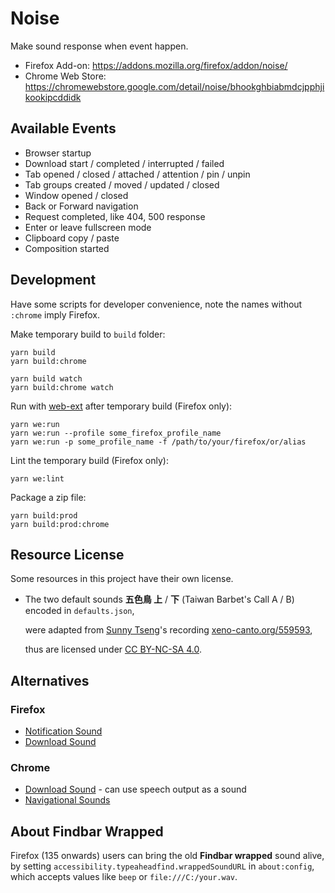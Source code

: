 Noise
=====

Make sound response when event happen.

- Firefox Add-on: https://addons.mozilla.org/firefox/addon/noise/
- Chrome Web Store: https://chromewebstore.google.com/detail/noise/bhookghbiabmdcjpphjikookipcddidk


Available Events
----------------

- Browser startup
- Download start / completed / interrupted / failed
- Tab opened / closed / attached / attention / pin / unpin
- Tab groups created / moved / updated / closed
- Window opened / closed
- Back or Forward navigation
- Request completed, like 404, 500 response
- Enter or leave fullscreen mode
- Clipboard copy / paste
- Composition started


Development
-----------

Have some scripts for developer convenience, note the names without `:chrome` imply Firefox.

Make temporary build to `build` folder:

    yarn build
    yarn build:chrome

    yarn build watch
    yarn build:chrome watch

Run with [web-ext][] after temporary build (Firefox only):

    yarn we:run
    yarn we:run --profile some_firefox_profile_name
    yarn we:run -p some_profile_name -f /path/to/your/firefox/or/alias

Lint the temporary build (Firefox only):

    yarn we:lint

Package a zip file:

    yarn build:prod
    yarn build:prod:chrome


Resource License
----------------

Some resources in this project have their own license.

- The two default sounds **五色鳥 上** / **下** (Taiwan Barbet's Call A / B)
  encoded in `defaults.json`,

  were adapted from [Sunny Tseng][]'s recording [xeno-canto.org/559593][],

  thus are licensed under [CC BY-NC-SA 4.0][].


Alternatives
------------

### Firefox

- [Notification Sound][]
- [Download Sound][]

### Chrome

- [Download Sound][Download Sound - Chrome] - can use speech output as a sound
- [Navigational Sounds][]


About Findbar Wrapped
---------------------

Firefox (135 onwards) users can bring the old **Findbar wrapped** sound alive,
by setting `accessibility.typeaheadfind.wrappedSoundURL` in `about:config`,
which accepts values like `beep` or `file:///C:/your.wav`.



[web-ext]: https://github.com/mozilla/web-ext
[Notification Sound]: https://addons.mozilla.org/firefox/addon/notification-sound/
[Download Sound]: https://addons.mozilla.org/firefox/addon/download-sound/
[Download Sound - Chrome]: https://chromewebstore.google.com/detail/download-sound/fmcbineojopoamfhaabogigdbpbklnld
[Navigational Sounds]: https://chromewebstore.google.com/detail/navigational-sounds/plhoioliblcddpmljieonfdndcmjmkpd
[Sunny Tseng]: https://sunnytseng.ca/
[xeno-canto.org/559593]: https://www.xeno-canto.org/559593
[CC BY-NC-SA 4.0]: https://creativecommons.org/licenses/by-nc-sa/4.0/
